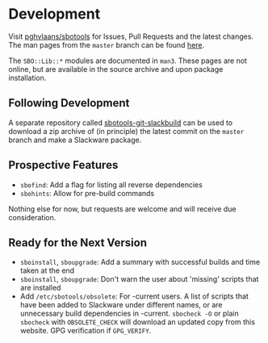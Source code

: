 # Development

Visit [pghvlaans/sbotools](https://github.com/pghvlaans/sbotools) for Issues, Pull Requests and the latest changes. The man pages from the `master` branch can be found [here](/sbotools/man/post-release/).

The `SBO::Lib::*` modules are documented in `man3`. These pages are not online, but are available in the source archive and upon package installation.

## Following Development

A separate repository called [sbotools-git-slackbuild](https://github.com/pghvlaans/sbotools-git-slackbuild) can be used to download a zip archive of (in principle) the latest commit on the `master` branch and make a Slackware package.

## Prospective Features

* `sbofind`: Add a flag for listing all reverse dependencies
* `sbohints`: Allow for pre-build commands

Nothing else for now, but requests are welcome and will receive due consideration.

## Ready for the Next Version

* `sboinstall`, `sboupgrade`: Add a summary with successful builds and time taken at the end
* `sboinstall`, `sboupgrade`: Don't warn the user about 'missing' scripts that are installed
* Add `/etc/sbotools/obsolete`: For -current users. A list of scripts that have been added to Slackware under different names, or are unnecessary build dependencies in -current. `sbocheck -O` or plain `sbocheck` with `OBSOLETE_CHECK` will download an updated copy from this website. GPG verification if `GPG_VERIFY`.

